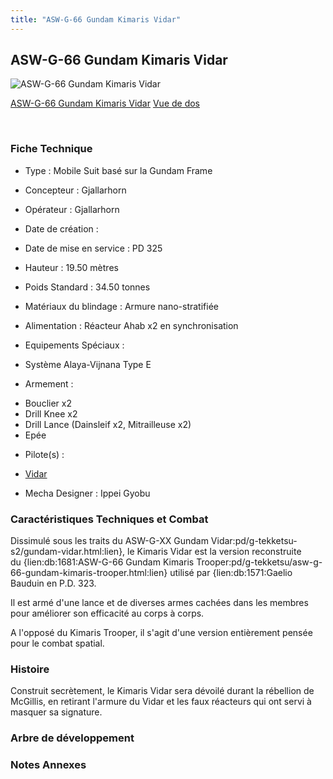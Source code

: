 ```yaml
---
title: "ASW-G-66 Gundam Kimaris Vidar"
---
```


ASW-G-66 Gundam Kimaris Vidar
-----------------------------



![ASW-G-66 Gundam Kimaris Vidar](/images/stories/saga/g-tekketsu-s2/mechas/asw-g-66-gundam-kimaris-vidar.png)

[ASW-G-66 Gundam Kimaris Vidar](javascript:change_image_m('images/stories/saga/g-tekketsu-s2/mechas/asw-g-66-gundam-kimaris-vidar.png');)
[Vue de dos](javascript:change_image_m('images/stories/saga/g-tekketsu-s2/mechas/asw-g-66-gundam-kimaris-vidar-dos.png');)

 

### Fiche Technique


- Type : Mobile Suit basé sur la Gundam Frame
  
- Concepteur : Gjallarhorn
  
- Opérateur : Gjallarhorn
  
- Date de création : 
  
- Date de mise en service : PD 325
  
- Hauteur : 19.50 mètres
  
- Poids Standard : 34.50 tonnes
  
- Matériaux du blindage : Armure nano-stratifiée
  
- Alimentation : Réacteur Ahab x2 en synchronisation
  
- Equipements Spéciaux :


* Système Alaya-Vijnana Type E


- Armement :


* Bouclier x2
* Drill Knee x2
* Drill Lance (Dainsleif x2, Mitrailleuse x2)
* Epée


- Pilote(s) : 
* [Vidar](pd/g-tekketsu-s2/vidar.html)





- Mecha Designer : Ippei Gyobu


### Caractéristiques Techniques et Combat


Dissimulé sous les traits du ASW-G-XX Gundam Vidar:pd/g-tekketsu-s2/gundam-vidar.html:lien}, le Kimaris Vidar est la version reconstruite du {lien:db:1681:ASW-G-66 Gundam Kimaris Trooper:pd/g-tekketsu/asw-g-66-gundam-kimaris-trooper.html:lien} utilisé par {lien:db:1571:Gaelio Bauduin en P.D. 323. 


Il est armé d'une lance et de diverses armes cachées dans les membres pour améliorer son efficacité au corps à corps. 


A l'opposé du Kimaris Trooper, il s'agit d'une version entièrement pensée pour le combat spatial.


### Histoire


Construit secrètement, le Kimaris Vidar sera dévoilé durant la rébellion de McGillis, en retirant l'armure du Vidar et les faux réacteurs qui ont servi à masquer sa signature.


### Arbre de développement


### Notes Annexes


